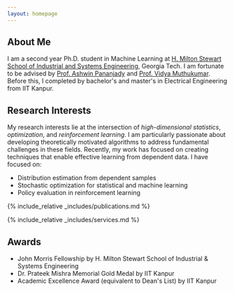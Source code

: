 ```yaml
---
layout: homepage
---
```


## About Me

I am a second year Ph.D. student in Machine Learning at <a href="https://www.isye.gatech.edu/node/1">H. Milton Stewart School of Industrial and Systems Engineering</a>, Georgia Tech. I am fortunate to be advised by <a href="https://sites.gatech.edu/ashwin-pananjady/">Prof. Ashwin Pananjady</a> and <a href="https://vmuthukumar.ece.gatech.edu/">Prof. Vidya Muthukumar</a>. Before this, I completed by bachelor's and master's in Electrical Engineering from IIT Kanpur.

## Research Interests

My research interests lie at the intersection of <em>high-dimensional statistics</em>, <em>optimization</em>, and <em>reinforcement learning</em>. I am particularly passionate about developing theoretically motivated algorithms to address fundamental challenges in these fields. Recently, my work has focused on creating techniques that enable effective learning from dependent data. I have focused on:
  * Distribution estimation from dependent samples
  * Stochastic optimization for statistical and machine learning
  * Policy evaluation in reinforcement learning

{% include_relative _includes/publications.md %}

{% include_relative _includes/services.md %}


## Awards

  * John Morris Fellowship by H. Milton Stewart School of Industrial & Systems Engineering
  * Dr. Prateek Mishra Memorial Gold Medal by IIT Kanpur
  * Academic Excellence Award (equivalent to Dean's List) by IIT Kanpur
